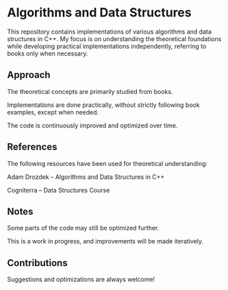 # Algorithms and Data Structures

This repository contains implementations of various algorithms and data structures in C++. My focus is on understanding the theoretical foundations while developing practical implementations independently, referring to books only when necessary.

## Approach

The theoretical concepts are primarily studied from books.

Implementations are done practically, without strictly following book examples, except when needed.

The code is continuously improved and optimized over time.

## References

The following resources have been used for theoretical understanding:

Adam Drozdek – Algorithms and Data Structures in C++

Cogniterra – Data Structures Course

## Notes

Some parts of the code may still be optimized further.

This is a work in progress, and improvements will be made iteratively.

## Contributions

Suggestions and optimizations are always welcome!
